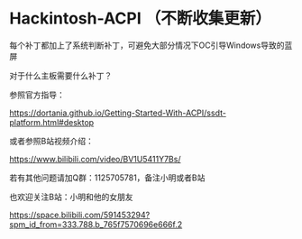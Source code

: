# Hackintosh-ACPI （不断收集更新）

每个补丁都加上了系统判断补丁，可避免大部分情况下OC引导Windows导致的蓝屏

对于什么主板需要什么补丁？

参照官方指导：

https://dortania.github.io/Getting-Started-With-ACPI/ssdt-platform.html#desktop

或者参照B站视频介绍：

https://www.bilibili.com/video/BV1U5411Y7Bs/


若有其他问题请加Q群：1125705781，备注小明或者B站

也欢迎关注B站：小明和他的女朋友

https://space.bilibili.com/591453294?spm_id_from=333.788.b_765f7570696e666f.2
